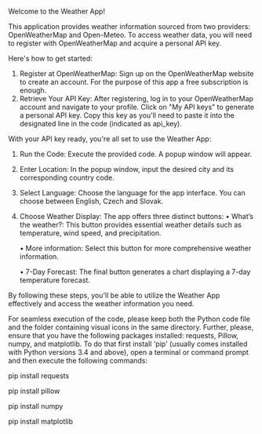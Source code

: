 Welcome to the Weather App!

This application provides weather information sourced from two providers: OpenWeatherMap and Open-Meteo. To access weather data, you will need to register with OpenWeatherMap and acquire a personal API key. 

Here's how to get started:
1. Register at OpenWeatherMap: Sign up on the OpenWeatherMap website to create an account. For the purpose of this app a free subscription is enough.
2. Retrieve Your API Key: After registering, log in to your OpenWeatherMap account and navigate to your profile. Click on "My API keys" to generate a personal API key. Copy this key as you'll need to paste it into the designated line in the code (indicated as api_key). 

With your API key ready, you're all set to use the Weather App:
1. Run the Code: Execute the provided code. A popup window will appear.
2. Enter Location: In the popup window, input the desired city and its corresponding country code. 
3. Select Language: Choose the language for the app interface. You can choose between English, Czech and Slovak.
4. Choose Weather Display: The app offers three distinct buttons:
   	• What’s the weather?: This button provides essential weather details such as temperature, wind speed, and precipitation.

	• More information: Select this button for more comprehensive weather information.

	• 7-Day Forecast: The final button generates a chart displaying a 7-day temperature forecast.

By following these steps, you'll be able to utilize the Weather App effectively and access the weather information you need.

For seamless execution of the code, please keep both the Python code file and the folder containing visual icons in the same directory. Further, please, ensure that you have the following packages installed: requests, Pillow, numpy, and matplotlib. To do that first install 'pip' (usually comes installed with Python versions 3.4 and above), open a terminal or command prompt and then execute the following commands: 

pip install requests 

pip install pillow

pip install numpy

pip install matplotlib


